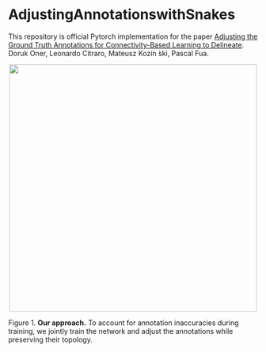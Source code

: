 # AdjustingAnnotationswithSnakes
This repository is official Pytorch implementation for the paper [Adjusting the Ground Truth Annotations for Connectivity-Based Learning to Delineate](https://arxiv.org/abs/2112.02781). Doruk Oner, Leonardo Citraro, Mateusz Kozin ́ski, Pascal Fua.

<p align="center">
  <img src="https://github.com/doruk-oner/AdjustingAnnotationswithSnakes/files/10428495/teaser.pdf" width="500" />  
</p>

Figure 1. **Our approach.** To account for annotation inaccuracies during training, we jointly train the network and adjust the annotations while preserving their topology.
